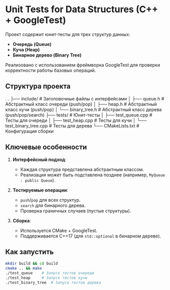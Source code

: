 # Unit Tests for Data Structures (C++ + GoogleTest)

Проект содержит юнит-тесты для трех структур данных:  
- **Очередь (Queue)**  
- **Куча (Heap)**  
- **Бинарное дерево (Binary Tree)**  

Реализовано с использованием фреймворка GoogleTest для проверки корректности работы базовых операций.

## Структура проекта
.
.
├── include/ # Заголовочные файлы с интерфейсами
│ ├── queue.h # Абстрактный класс очереди (push/pop)
│ ├── heap.h # Абстрактный класс кучи (push/pop)
│ └── binary_tree.h # Абстрактный класс дерева (push/pop/search)
├── tests/ # Юнит-тесты
│ ├── test_queue.cpp # Тесты для очереди
│ ├── test_heap.cpp # Тесты для кучи
│ └── test_binary_tree.cpp # Тесты для дерева
└── CMakeLists.txt # Конфигурация сборки

## Ключевые особенности
1. **Интерфейсный подход**:  
   - Каждая структура представлена абстрактным классом.  
   - Реализация может быть подставлена позднее (например, `MyQueue : public Queue`).

2. **Тестируемые операции**:  
   - `push`/`pop` для всех структур.  
   - `search` для бинарного дерева.  
   - Проверка граничных случаев (пустые структуры).

3. **Сборка**:  
   - Используется CMake + GoogleTest.  
   - Поддерживается C++17 (для `std::optional` в бинарном дереве).

## Как запустить
```bash
mkdir build && cd build
cmake .. && make
./test_queue    # Запуск тестов очереди
./test_heap     # Запуск тестов кучи
./test_binary_tree  # Запуск тестов дерева
